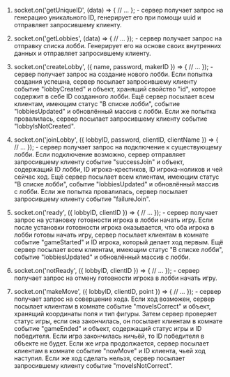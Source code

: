 1. socket.on('getUniqueID', (data) => {
    // ...
}; - сервер получает запрос на генерацию уникального ID,
генерирует его при помощи uuid и отправляет запросившему клиенту.

2. socket.on('getLobbies', (data) => {
    // ...
}); - сервер получает запрос на отправку списка лобби. Генерирует его
на основе своих внутренних данных и отправляет запросившему клиенту.

3. socket.on('createLobby', ({ name, password, makerID }) => {
    // ...
}); - сервер получает запрос на создание нового лобби. Если попытка создания
успешна, сервер посылает запросившему клиенту событие "lobbyCreated" и объект, хранящий свойство "id",
которое содержит в себе ID созданного лобби. Ещё сервер посылает всем клиентам, имеющим статус "В списке лобби",
событие "lobbiesUpdated" и обновлённый массив с лобби. Если же попытка провалилась,
сервер посылает запросившему клиенту событие "lobbyIsNotCreated".

4. socket.on('joinLobby', ({ lobbyID, password, clientID, clientName }) => {
    // ...
}); - сервер получает запрос на подключение к существующему лобби. Если подключение возможно,
сервер отправляет запросившему клиенту событие "successJoin" и объект, содержащий ID лобби, ID игрока-крестиков,
ID игрока-ноликов и чей сейчас ход. Ещё сервер посылает всем клиентам, имеющим статус "В списке лобби",
событие "lobbiesUpdated" и обновлённый массив с лобби. Если же попытка провалилась, сервер посылает запросившему
клиенту событие "failureJoin".

5. socket.on('ready', ({ lobbyID, clientID }) => {
    // ...
}); - сервер получает запрос на установку готовности игрока в лобби начать игру. Если после
установки готовности игрока оказывается, что оба игрока в лобби готовы начать игру, сервер
посылает клиентам в комнате событие "gameStarted" и ID игрока, который делает ход первым.
Ещё сервер посылает всем клиентам, имеющим статус "В списке лобби", событие "lobbiesUpdated"
и обновлённый массив с лобби.

6. socket.on('notReady', ({ lobbyID, clientID }) => {
    // ...
}); - сервер получает запрос на отмену готовности игрока в лобби начать игру.

7. socket.on('makeMove', ({ lobbyID, clientID, point }) => {
    // ...
}); - сервер получает запрос на совершение хода. Если ход возможен, сервер посылает
клиентам в комнате событие "moveIsCorrect" и объект, хранящий координаты поля и тип
фигуры. Затем сервер проверяет статус игры, если она закончилась, он посылает клиентам
в комнате событие "gameEnded" и объект, содержащий статус игры и ID победителя. Если
игра закончилась ничьёй, то ID победителя в объекте не будет. Если же игра продолжается,
сервер посылает клиентам в комнате событие "nowMove" и ID клиента, чьей ход наступил. Если
же ход сделать нельзя, сервер посылает запросившему клиенту событие "moveIsNotCorrect".